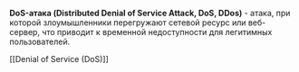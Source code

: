 **DoS-атака (Distributed Denial of Service Attack, DoS, DDos)** - атака, при которой злоумышленники перегружают сетевой ресурс или веб-сервер, что приводит к временной недоступности для легитимных пользователей.

[[Denial of Service (DoS)]]